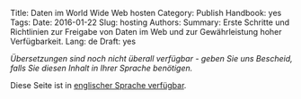 Title: Daten im World Wide Web hosten
Category: Publish
Handbook: yes
Tags:
Date: 2016-01-22
Slug: hosting
Authors:
Summary: Erste Schritte und Richtlinien zur Freigabe von Daten im Web und zur Gewährleistung hoher Verfügbarkeit.
Lang: de
Draft: yes


<em>Übersetzungen sind noch nicht überall verfügbar - geben Sie uns Bescheid, falls Sie diesen Inhalt in Ihrer Sprache benötigen.</em>

Diese Seite ist in [englischer Sprache verfügbar](/en/publish/hosting).
